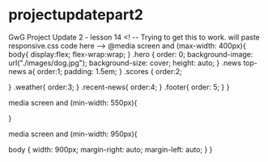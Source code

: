 # projectupdatepart2
GwG Project Update 2 - lesson 14
<! -- Trying to get this to work. will paste responsive.css code here -->
@media screen and (max-width: 400px){
body{
  display:flex;
  flex-wrap:wrap;
}
  .hero {
    order: 0;
    background-image: url("./images/dog.jpg");
    background-size: cover;
    height: auto;
  }
  .news top-news a{
    order:1;
    padding: 1.5em;
  }
  .scores {
    order:2;

  }
  .weather{
    order:3;
  }
  .recent-news{
    order:4;
  }
  .footer{
    order: 5;
  }
}


media screen and (min-width: 550px){

}

media screen and (min-width: 950px){

body {
  width: 900px;
  margin-right: auto;
  margin-left: auto;
}
}
